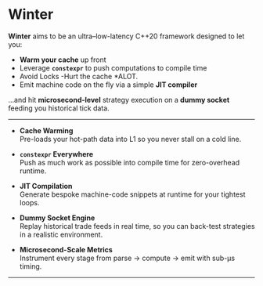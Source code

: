 # Winter

**Winter** aims to be an ultra–low-latency C++20 framework designed to let you:

- **Warm your cache** up front  
- Leverage **`constexpr`** to push computations to compile time
- Avoid Locks -Hurt the cache *ALOT.
- Emit machine code on the fly via a simple **JIT compiler**  

…and hit **microsecond-level** strategy execution on a **dummy socket** feeding you historical tick data.

---



- **Cache Warming**  
  Pre-loads your hot-path data into L1 so you never stall on a cold line.

- **`constexpr` Everywhere**  
  Push as much work as possible into compile time for zero-overhead runtime.

- **JIT Compilation**  
  Generate bespoke machine-code snippets at runtime for your tightest loops.

- **Dummy Socket Engine**  
  Replay historical trade feeds in real time, so you can back-test strategies in a realistic environment.

- **Microsecond-Scale Metrics**  
  Instrument every stage from parse → compute → emit with sub-µs timing.

---

